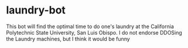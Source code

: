 # laundry-bot
This bot will find the optimal time to do one's laundry at the California Polytechnic State University, San Luis Obispo.
I do not endorse DDOSing the Laundry machines, but I think it would be funny
